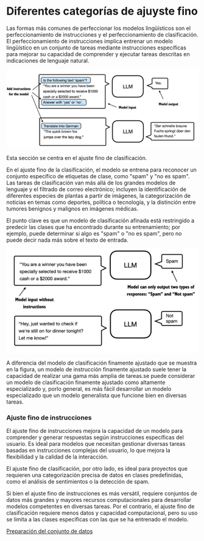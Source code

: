# Diferentes categorías de ajuyste fino

Las formas más comunes de perfeccionar los modelos lingüísticos son el perfeccionamiento de instrucciones y el perfeccionamiento de clasificación. El perfeccionamiento de instrucciones implica entrenar un modelo lingüístico en un conjunto de tareas mediante instrucciones específicas para mejorar su capacidad de comprender y ejecutar tareas descritas en indicaciones de lenguaje natural.

![Texto alternativo](./imgs/6.2.png)

Esta sección se centra en el ajuste fino de clasificación.

En el ajuste fino de la clasificación, el modelo se entrena para reconocer un conjunto específico de etiquetas de clase, como "spam" y "no es spam". Las tareas de clasificación van más allá de los grandes modelos de lenguaje y el filtrado de correo electrónico; incluyen la identificación de diferentes especies de plantas a partir de imágenes, la categorización de noticias en temas como deportes, política o tecnología, y la distinción entre tumores benignos y malignos en imágenes médicas.

El punto clave es que un modelo de clasificación afinada está restringido a predecir las clases que ha encontrado durante su entrenamiento; por ejemplo, puede determinar si algo es "spam" o "no es spam", pero no puede decir nada más sobre el texto de entrada.

![Texto alternativo](./imgs/6.3.png)

A diferencia del modelo de clasificación finamente ajustado que se muestra en la figura, un modelo de instrucción finamente ajustado suele tener la capacidad de realizar una gama más amplia de tareas.se puede considerar un modelo de clasificación finamente ajustado como altamente especializado y, porlo general, es más fácil desarrollar un modelo especializado que un modelo generalista que funcione bien en diversas tareas.

### Ajuste fino de instrucciones

El ajuste fino de instrucciones mejora la capacidad de un modelo para comprender y generar respuestas según instrucciones específicas del usuario. Es ideal para modelos que necesitan gestionar diversas tareas basadas en instrucciones complejas del usuario, lo que mejora la flexibilidad y la calidad de la interacción.

El ajuste fino de clasificación, por otro lado, es ideal para proyectos que requieren una categorización precisa de datos en clases predefinidas, como el análisis de sentimientos o la detección de spam.

Si bien el ajuste fino de instrucciones es más versátil, requiere conjuntos de datos más grandes y mayores recursos computacionales para desarrollar modelos competentes en diversas tareas. Por el contrario, el ajuste fino de clasificación requiere menos datos y capacidad computacional, pero su uso se limita a las clases específicas con las que se ha entrenado el modelo.

[Preparación del conjunto de datos](./2_preparacion_conjunto_datos.ipynb)